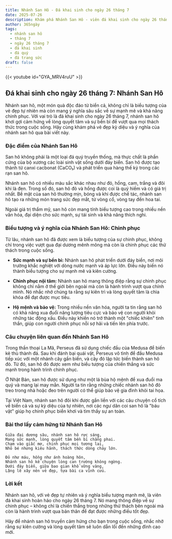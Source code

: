 ```yaml
---
title: Nhánh San Hô - Đá khai sinh cho ngày 26 tháng 7
date: 2025-07-26
description: Khám phá Nhánh San Hô - viên đá khai sinh cho ngày 26 tháng 7, biểu tượng của Chinh phục. Cùng tìm hiểu ý nghĩa sâu sắc của viên đá độc đáo này.
author: 365ngày
tags:
  - nhánh san hô
  - tháng 7
  - ngày 26 tháng 7
  - đá khai sinh
  - đá quý
  - đá trang sức
draft: false
---
```


{{< youtube id="GYA_MRV4ruU" >}}

## Đá khai sinh cho ngày 26 tháng 7: Nhánh San Hô

Nhánh san hô, một món quà độc đáo từ biển cả, không chỉ là biểu tượng của vẻ đẹp tự nhiên mà còn mang ý nghĩa sâu sắc về sự mạnh mẽ và khả năng chinh phục. Với vai trò là đá khai sinh cho ngày 26 tháng 7, nhánh san hô khơi gợi cảm hứng về lòng quyết tâm và sự bền bỉ để vượt qua mọi thách thức trong cuộc sống. Hãy cùng khám phá vẻ đẹp kỳ diệu và ý nghĩa của nhánh san hô qua bài viết này.

### Đặc điểm của Nhánh San Hô

San hô không phải là một loại đá quý truyền thống, mà thực chất là phần cứng của bộ xương các loài sinh vật sống dưới đáy biển. San hô được tạo thành từ canxi cacbonat (CaCO₃) và phát triển qua hàng thế kỷ trong các rạn san hô.

Nhánh san hô có nhiều màu sắc khác nhau như đỏ, hồng, cam, trắng và đôi khi là đen. Trong số đó, san hô đỏ và hồng được coi là quý hiếm và có giá trị nhất. Bề mặt của san hô thường mịn, bóng và khi được chế tác, nhánh san hô tạo ra những món trang sức đẹp mắt, từ vòng cổ, vòng tay đến hoa tai.

Ngoài giá trị thẩm mỹ, san hô còn mang tính biểu tượng cao trong nhiều nền văn hóa, đại diện cho sức mạnh, sự tái sinh và khả năng thích nghi.

### Biểu tượng và ý nghĩa của Nhánh San Hô: Chinh phục

Từ lâu, nhánh san hô đã được xem là biểu tượng của sự chinh phục, không chỉ trong việc vượt qua đại dương mênh mông mà còn là chinh phục các thử thách trong cuộc sống.

- **Sức mạnh và sự bền bỉ:** Nhánh san hô phát triển dưới đáy biển, nơi môi trường khắc nghiệt với dòng nước mạnh và áp lực lớn. Điều này biến nó thành biểu tượng cho sự mạnh mẽ và kiên cường.
    
- **Chinh phục nội tâm:** Nhánh san hô mang thông điệp rằng sự chinh phục không chỉ nằm ở thế giới bên ngoài mà còn là hành trình vượt qua chính mình. Nó nhắc nhở chúng ta rằng sự kiên trì và lòng quyết tâm là chìa khóa để đạt được mục tiêu.
    
- **Hộ mệnh và bảo vệ:** Trong nhiều nền văn hóa, người ta tin rằng san hô có khả năng xua đuổi năng lượng tiêu cực và bảo vệ con người khỏi những tác động xấu. Điều này khiến nó trở thành một "chiếc khiên" tinh thần, giúp con người chinh phục nỗi sợ hãi và tiến lên phía trước.
    

### Câu chuyện liên quan đến Nhánh San Hô

Trong thần thoại La Mã, Perseus đã sử dụng chiếc đầu của Medusa để biến kẻ thù thành đá. Sau khi đánh bại quái vật, Perseus vô tình để đầu Medusa tiếp xúc với một nhánh cây gần biển, và cây đó lập tức biến thành san hô đỏ. Từ đó, san hô đỏ được xem như biểu tượng của chiến thắng và sức mạnh trong hành trình chinh phục.

Ở Nhật Bản, san hô được sử dụng như một lá bùa hộ mệnh để xua đuổi ma quỷ và mang lại may mắn. Người ta tin rằng những chiếc nhánh san hô đỏ treo trong nhà hoặc đeo trên người có thể giúp bảo vệ gia đình khỏi tai họa.

Tại Việt Nam, nhánh san hô đôi khi được gắn liền với các câu chuyện cổ tích về biển cả và sự kỳ diệu của tự nhiên, nơi các ngư dân coi san hô là "báu vật" giúp họ chinh phục biển khơi và tìm thấy sự an toàn.

### Bài thơ lấy cảm hứng từ Nhánh San Hô

```
Giữa đại dương sâu, nhánh san hô rực sáng,  
Mang sức mạnh, lòng quyết tâm bền bỉ chẳng phai.  
Chạm vào giấc mơ, chinh phục mọi tương lai,  
Nhỏ bé nhưng kiêu hãnh, thách thức dòng chảy lớn.  

Đỏ như máu, hồng như ánh hoàng hôn,  
Nhánh san hô kể chuyện lòng can trường không ngừng.  
Dưới đáy biển, giữa bao gian khổ vững vàng,  
Lặng lẽ xây nên vẻ đẹp, tựa bài ca vĩnh cửu.  
```

### Lời kết

Nhánh san hô, với vẻ đẹp tự nhiên và ý nghĩa biểu tượng mạnh mẽ, là viên đá khai sinh hoàn hảo cho ngày 26 tháng 7. Nó mang thông điệp về sự chinh phục – không chỉ là chiến thắng trong những thử thách bên ngoài mà còn là hành trình vượt qua bản thân để đạt được những điều tốt đẹp.

Hãy để nhánh san hô truyền cảm hứng cho bạn trong cuộc sống, nhắc nhở rằng sự kiên cường và lòng quyết tâm sẽ luôn dẫn lối đến những đỉnh cao mới.